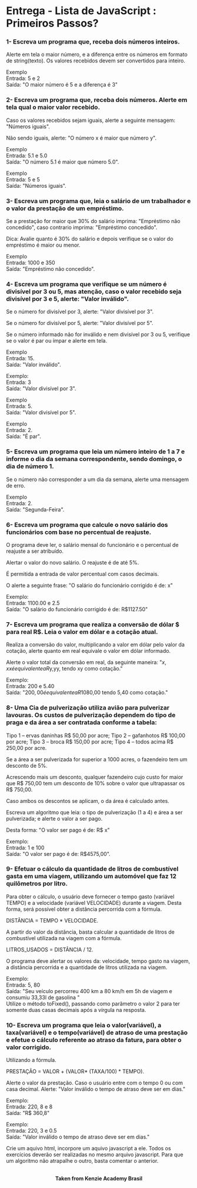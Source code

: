 <h1>Entrega - Lista de JavaScript : Primeiros Passos?</h1>


<h3>1- Escreva um programa que, receba dois números inteiros.</h3>

Alerte em tela o maior número, e a diferença entre os números em formato de string(texto). Os valores recebidos devem ser convertidos para inteiro.

Exemplo  
Entrada: 5 e 2  
Saída: "O maior número é 5 e a diferença é 3"

<h3>2- Escreva um programa que, receba dois números. ⁠Alerte em tela qual o maior valor recebido.</h3>

Caso os valores recebidos sejam iguais, alerte a seguinte mensagem: "Números iguais".

Não sendo iguais, alerte: "O número x é maior que número y".

⁠⁠Exemplo  
Entrada: 5.1 e 5.0  
Saída: "O número 5.1 é maior que número 5.0".

Exemplo  
Entrada: 5 e 5  
Saída: "Números iguais".

<h3>3- Escreva um programa que, leia o salário de um trabalhador e o valor da prestação de um empréstimo.</h3>

Se a prestação for maior que 30% do salário imprima: "Empréstimo não concedido", caso contrario imprima: "Empréstimo concedido".

⁠Dica: Avalie quanto é 30% do salário e depois verifique se o valor do empréstimo é maior ou menor.

Exemplo  
Entrada: 1000 e 350  
Saída: "Empréstimo não concedido".

<h3>4- Escreva um programa que verifique se um número é divisível por 3 ou 5, mas atenção, caso o valor recebido seja divisível por 3 e 5, alerte: "Valor inválido".</h3>

Se o número for divisível por 3, alerte: "Valor divisível por 3".

Se o número for divisível por 5, alerte: "Valor divisível por 5".

Se o número informado não for inválido e nem divisível por 3 ou 5, verifique se o valor é par ou ímpar e alerte em tela.

Exemplo  
Entrada: 15.  
Saída: "Valor inválido".

Exemplo:  
Entrada: 3  
Saída: "Valor divisível por 3".

Exemplo  
Entrada: 5.  
Saída: "Valor divisível por 5".

⁠Exemplo  
Entrada: 2.  
Saída: "É par".

<h3>5- Escreva um programa que leia um número inteiro de 1 a 7 e informe o dia da semana
correspondente, sendo domingo, o dia de número 1.</h3>

Se o número não corresponder a um dia da semana, alerte uma mensagem de erro.

⁠⁠Exemplo  
Entrada: 2.  
Saída: "Segunda-Feira".

<h3>6- Escreva um programa que calcule o novo salário dos funcionários com base no percentual de reajuste.</h3>

O programa deve ler, o salário mensal do funcionário e o percentual de reajuste a ser atribuído.

Alertar o valor do novo salário.
O reajuste é de até 5%.

É permitida a entrada de valor percentual com casos decimais.

O alerte a seguinte frase: "O salário do funcionário corrigido é de: x"

Exemplo:  
Entrada: 1100.00 e 2.5  
Saída: "O salário do funcionário corrigido é de: R$1127.50"

<h3>7- Escreva um programa que realiza a conversão de dólar $ para real R$. Leia o valor em dólar e a cotação atual.</h3>

Realiza a conversão do valor, multiplicando a valor em dólar pelo valor da cotação, alerte quanto em real equivale o valor em dólar informado.

Alerte o valor total da conversão em real, da seguinte maneira: "$x,xx é equivalente a R$y,yy, tendo xy como cotação."

Exemplo:  
Entrada: 200 e 5.40  
Saída: "$200,00 é equivalente a R$1080,00 tendo 5,40 como cotação."

<h3>8- Uma Cia de pulverização utiliza avião para pulverizar lavouras. Os custos de pulverização dependem do tipo de praga e da área a ser contratada conforme a tabela:</h3>

Tipo 1 – ervas daninhas R$ 50,00 por acre;
Tipo 2 – gafanhotos R$ 100,00 por acre;
Tipo 3 – broca R$ 150,00 por acre;
Tipo 4 – todos acima R$ 250,00 por acre.

Se a área a ser pulverizada for superior a 1000 acres, o fazendeiro tem um desconto de 5%.

Acrescendo mais um desconto, qualquer fazendeiro cujo custo for maior que R$ 750,00 tem um desconto de 10% sobre o valor que ultrapassar os R$ 750,00.

Caso ambos os descontos se aplicam, o da área é calculado antes.

Escreva um algoritmo que leia: o tipo de pulverização (1 a 4) e área a ser pulverizada; e alerte o valor a ser pago.

Desta forma: "O valor ser pago é de: R$ x"

Exemplo:  
Entrada: 1 e 100  
Saída: "O valor ser pago é de: R$4575,00".

<h3>9- Efetuar o cálculo da quantidade de litros de combustível gasta em uma viagem, utilizando um automóvel que faz 12 quilômetros por litro.</h3>

Para obter o cálculo, o usuário deve fornecer o tempo gasto (variável TEMPO) e a velocidade (variável VELOCIDADE) durante a viagem.
Desta forma, será possível obter a distância percorrida com a fórmula.

DISTÂNCIA = TEMPO * VELOCIDADE.

A partir do valor da distância, basta calcular a quantidade de litros de combustível utilizada na viagem com a fórmula.

LITROS_USADOS = DISTÂNCIA / 12.

O programa deve alertar os valores da: velocidade, tempo gasto na viagem, a distância percorrida e a quantidade de litros utilizada na viagem.

Exemplo:  
Entrada: 5, 80  
Saída: "Seu veículo percorreu 400 km a 80 km/h em 5h de viagem e consumiu 33,33l de gasolina "  
Utilize o método toFixed(), passando como parâmetro o valor 2 para ter somente duas casas decimais após a vírgula na resposta.

<h3>10- Escreva um programa que leia o valor(variável), a taxa(variável) e o tempo(variável) de atraso de uma prestação e efetue o cálculo referente ao atraso da fatura, para obter o valor corrigido.</h3>

Utilizando a fórmula.

PRESTAÇÃO = VALOR + (VALOR* (TAXA/100) * TEMPO).

Alerte o valor da prestação. Caso o usuário entre com o tempo 0 ou com casa decimal. Alerte: "Valor inválido o tempo de atraso deve ser em dias."

Exemplo:  
⁠Entrada: 220, 8 e 8  
Saída: "R$ 360,8"

Exemplo:  
Entrada: 220, 3 e 0.5  
Saída: "Valor inválido o tempo de atraso deve ser em dias."

Crie um aquivo html, incorpore um aquivo javascript a ele. Todos os exercícios deverão ser realizadas no mesmo arquivo javascript.
Para que um algoritmo não atrapalhe o outro, basta comentar o anterior.
<br>
<br>

<p align="center"><b>Taken from Kenzie Academy Brasil</b></p>
